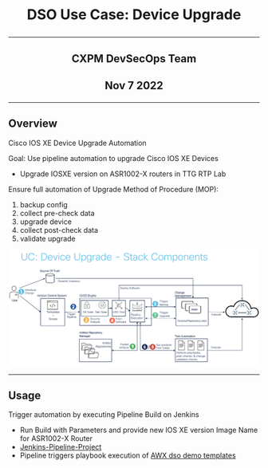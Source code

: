 # **<p align="center"> DSO Use Case: Device Upgrade</p>**

---
## **<p align="center">CXPM DevSecOps Team</p>**
## **<p align="center">Nov 7 2022</p>**
---

## Overview
Cisco IOS XE Device Upgrade Automation

Goal: Use pipeline automation to upgrade Cisco IOS XE Devices
- Upgrade IOSXE version on ASR1002-X routers in TTG RTP Lab


Ensure full automation of Upgrade Method of Procedure (MOP):
1. backup config
2. collect pre-check data
3. upgrade device
4. collect post-check data
5. validate upgrade

![dso_uc_device_upgrade](./dso_uc_device_upgrade.png)

---
## Usage

Trigger automation by executing Pipeline Build on Jenkins
- Run Build with Parameters and provide new IOS XE version Image Name for ASR1002-X Router
- [Jenkins-Pipeline-Project](https://engci-private-sjc.cisco.com/jenkins/sso-as/job/sandbox/job/Customers/job/CX-TTG-SRE-LAB/job/DSO-Core-Stack/job/uc-device-upgrade/)
- Pipeline triggers playbook execution of [AWX dso demo templates](http://10.122.41.132:30123/#/templates)